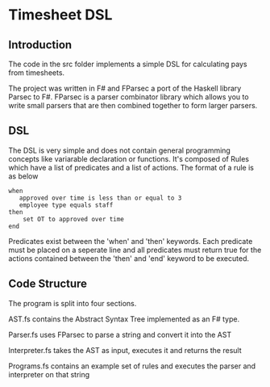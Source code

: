 # Timesheet DSL

## Introduction

The code in the src folder implements a simple DSL for calculating pays from timesheets.

The project was written in F# and FParsec a port of the Haskell library Parsec to F#. FParsec is a parser combinator library which allows you to write small parsers that are then combined together to form larger parsers.

## DSL

The DSL is very simple and does not contain general programming concepts like variarable declaration or functions. It's composed of Rules which have a list of predicates and a list of actions. The format of a rule is as below

```
when
   approved over time is less than or equal to 3
   employee type equals staff
then
    set OT to approved over time
end
```

Predicates exist between the 'when' and 'then' keywords. Each predicate must be placed on a seperate line and all predicates must return true for the actions contained between the 'then' and 'end' keyword to be executed.

## Code Structure

The program is split into four sections.

AST.fs contains the Abstract Syntax Tree implemented as an F# type.

Parser.fs uses FParsec to parse a string and convert it into the AST

Interpreter.fs takes the AST as input, executes it and returns the result

Programs.fs contains an example set of rules and executes the parser and interpreter on that string